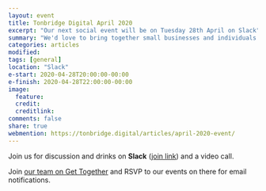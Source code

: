 ```yaml
---
layout: event
title: Tonbridge Digital April 2020
excerpt: "Our next social event will be on Tuesday 28th April on Slack"
summary: "We'd love to bring together small businesses and individuals throughout Tonbridge looking to chat about all aspects of their digital strategy. Whether you're working in technology, the Web or a complete novice/outsider looking for advice then please come along."
categories: articles
modified:
tags: [general]
location: "Slack"
e-start: 2020-04-28T20:00:00-00:00
e-finish: 2020-04-28T22:00:00-00:00
image:
  feature:
  credit:
  creditlink:
comments: false
share: true
webmention: https://tonbridge.digital/articles/april-2020-event/
---
```

Join us for discussion and drinks on **Slack** ([join link](https://join.slack.com/t/tonbridgedigital/shared_invite/zt-83vq6njr-~Fa1~ycY3FN3eHIbY~jorA)) and a video call.

Join [our team on Get Together](https://gettogether.community/tonbridge-digital/) and RSVP to our events on there for email notifications.
